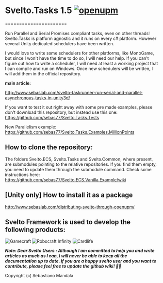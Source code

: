 # Svelto.Tasks 1.5 [![openupm](https://img.shields.io/npm/v/com.sebaslab.svelto.tasks?label=openupm&registry_uri=https://package.openupm.com)](https://openupm.com/packages/com.sebaslab.svelto.tasks/)
======================

Run Parallel and Serial Promises compliant tasks, even on other threads! Svelto.Tasks is platform agnostic and it runs on every c# platform. However several Unity dedicated schedulers have been written. 

I would love to write some schedulers for other platforms, like MonoGame, but since I won't have the time to do so, I will need our help. If you can't figure out how to write a scheduler, I will need at least a working project that I can compile and run on Windows. Once new schedulers will be written, I will add them in the official repository.

**main article:**

http://www.sebaslab.com/svelto-taskrunner-run-serial-and-parallel-asynchronous-tasks-in-unity3d/

If you want to test it out right away with some pre made examples, please don't download this repository, but instead use this one: https://github.com/sebas77/Svelto.Tasks.Tests

New Parallelism example: https://github.com/sebas77/Svelto.Tasks.Examples.MillionPoints

## How to clone the repository:

The folders Svelto.ECS, Svelto.Tasks and Svelto.Common, where present, are submodules pointing to the relative repositories. If you find them empty, you need to update them through the submodule command. Check some instructions here: https://github.com/sebas77/Svelto.ECS.Vanilla.Example/wiki

## [Unity only] How to install it as a package

http://www.sebaslab.com/distributing-svelto-through-openupm/

## Svelto Framework is used to develop the following products:

![Gamecraft](https://steamcdn-a.akamaihd.net/steamcommunity/public/images/clans/35037633/e05ca4fc6f20f1e6150a6ace1d12fe8cd145fa0d.png)
![Robocraft Infinity](https://i.ytimg.com/vi/m_4fpgHwoBs/maxresdefault.jpg) 
![Cardlife](https://i.ytimg.com/vi/q2jaUZjnNyg/maxresdefault.jpg)

**_Note: Dear Svelto Users : Although I am committed to help you and write articles as much as I can, I will never be able to keep all the documentation up to date. If you are a happy svelto user and you want to contribute, please feel free to update the github wiki! 🙏👊_**

Copyright (c) Sebastiano Mandalà


